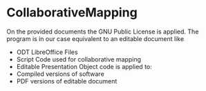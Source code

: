 # CollaborativeMapping
On the provided documents the GNU Public License is applied. The program is in our case equivalent to an editable document like 
* ODT LibreOffice Files
* Script Code used for collaborative mapping
* Editable Presentation
Object code is applied to:
* Compiled versions of software
* PDF versions of editable document
